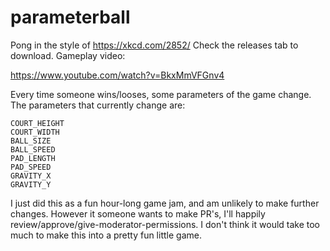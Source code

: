 # parameterball
Pong in the style of https://xkcd.com/2852/ 
Check the releases tab to download. Gameplay video:

https://www.youtube.com/watch?v=BkxMmVFGnv4

Every time someone wins/looses, some parameters of the game change. The parameters that currently change are:
```
COURT_HEIGHT
COURT_WIDTH
BALL_SIZE
BALL_SPEED
PAD_LENGTH
PAD_SPEED
GRAVITY_X
GRAVITY_Y
```

I just did this as a fun hour-long game jam, and am unlikely to make further changes. However it someone wants to make PR's, I'll happily review/approve/give-moderator-permissions. I don't think it would take too much to make this into a pretty fun little game. 
